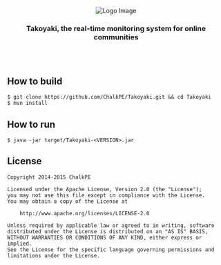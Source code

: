 <p align="center"><img src="https://raw.github.com/ChalkPE/Takoyaki/master/Takoyaki.png" alt="Logo Image"/></p>
<h3 align="center">Takoyaki, the real-time monitoring system for online communities</h3>

<br><br>

## How to build
```
$ git clone https://github.com/ChalkPE/Takoyaki.git && cd Takoyaki
$ mvn install
```

## How to run
```
$ java -jar target/Takoyaki-<VERSION>.jar
```

## License
```
Copyright 2014-2015 ChalkPE

Licensed under the Apache License, Version 2.0 (the "License");
you may not use this file except in compliance with the License.
You may obtain a copy of the License at

    http://www.apache.org/licenses/LICENSE-2.0

Unless required by applicable law or agreed to in writing, software
distributed under the License is distributed on an "AS IS" BASIS,
WITHOUT WARRANTIES OR CONDITIONS OF ANY KIND, either express or implied.
See the License for the specific language governing permissions and
limitations under the License.
```
